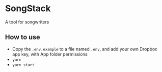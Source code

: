 # SongStack
A tool for songwriters

## How to use
- Copy the `.env.example` to a file named `.env`, and add your own Dropbox app key, with App folder permissions
- `yarn`
- `yarn start`
